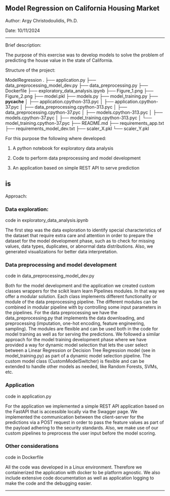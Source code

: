 ## Model Regression on California Housing Market


Author: Argy Christodoulidis, Ph.D.

Date: 10/11/2024

--------------------------------------------
Brief description:

The purpose of this exercise was to develop models to solve the problem of predicting the house value in the state of California.

Structure of the project:

ModelRegression
.
├── application.py
├── data_preprocessing_model_dev.py
├── data_preprocessing.py
├── Dockerfile
├── exploratory_data_analysis.ipynb
├── Figure_1.png
├── Figure_2.png
├── model.pkl
├── models.py
├── model_training.py
├── __pycache__
│   ├── application.cpython-313.pyc
│   ├── application.cpython-37.pyc
│   ├── data_preprocessing.cpython-313.pyc
│   ├── data_preprocessing.cpython-37.pyc
│   ├── models.cpython-313.pyc
│   ├── models.cpython-37.pyc
│   ├── model_training.cpython-313.pyc
│   └── model_training.cpython-37.pyc
├── README.md
├── requirements_app.txt
├── requirements_model_dev.txt
├── scaler_X.pkl
└── scaler_Y.pkl


For this purpose the following where developed:

1) A python notebook for exploratory data analysis

2) Code to perform data preprocessing and model development

3) An application based on simple REST API to serve prediction

is
----------------------------------------------

Approach:

### Data exploration:

code in exploratory_data_analysis.ipynb

The first step was the data exploration to identify special characteristics of the dataset that require extra care and attention in order to prepare the dataset for the model development phase, such as to check for missing values, data types, duplicates, or abnormal data distributions. Also, we generated visualizations for better data interpretation.

### Data preprocessing and model development

code in data_preprocessing_model_dev.py

Both for the model development and the application we created custom classes wrappers for the scikit learn learn Pipelines modules. In that way we offer a modular solution. Each class implements different functionality or module of the data preprocessing pipeline. The different modules can be combined in modular pipeline with by controlling some input parameters in the pipelines. For the data preprocessing we have the data_preprocessing.py that implements the data downloading, and preprocessing (imputation, one-hot encoding, feature engineering, sampling). The modules are flexible and can be used both in the code for model training as well as for serving the predictions. We followed a similar approach for the model training development phase where we have provided a way for dynamic model selection that lets the user select between a Linear Regression or Decision Tree Regression model (see in model_training.py) as part of a dynamic model selection pipeline. The custom model class (CustomModelSwitcher) is flexible and can be extended to handle other models as needed, like Random Forests, SVMs, etc.


### Application

code in application.py

For the application we implemented a simple REST API application based on the FastAPI that is accessible locally via the Swagger page. We implemented the communication between the client-server for the predictions via a POST request in order to pass the feature values as part of the payload adhering to the security standards. Also, we make use of our custom pipelines to preprocess the user input before the model scoring.

### Other considerations

code in Dockerfile

All the code was developed in a Linux environment. Therefore we containerized the application with docker to be platform agnostic. We also include extensive code documentation as well as application logging to make the code and the debugging easier.


--------------------------------------------------